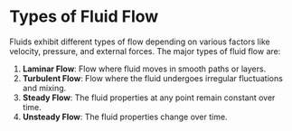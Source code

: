 # Types of Fluid Flow

Fluids exhibit different types of flow depending on various factors like velocity, pressure, and external forces. The major types of fluid flow are:

1. **Laminar Flow**: Flow where fluid moves in smooth paths or layers.
2. **Turbulent Flow**: Flow where the fluid undergoes irregular fluctuations and mixing.
3. **Steady Flow**: The fluid properties at any point remain constant over time.
4. **Unsteady Flow**: The fluid properties change over time.